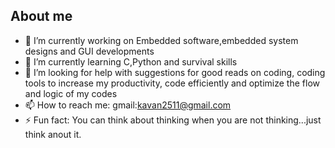 ## About me 

- 🔭 I’m currently working on Embedded software,embedded system designs and GUI developments
- 🌱 I’m currently learning C,Python and survival skills 
- 🤔 I’m looking for help with suggestions for good reads on coding, coding tools to increase my productivity, code efficiently and optimize the flow and logic of my codes
- 📫 How to reach me: gmail:kavan2511@gmail.com
- ⚡ Fun fact: You can think about thinking when you are not thinking...just think anout it.
